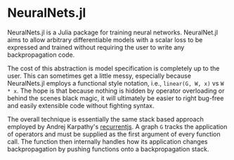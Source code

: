 # NeuralNets.jl

NeuralNets.jl is a Julia package for training neural networks. NeuralNet.jl aims to allow arbitrary differentiable models with a scalar loss to be expressed and trained without requiring the user to write any backpropagation code. 

The cost of this abstraction is model specification is completely up to the user. This can sometimes get a little messy, especially because NeuralNets.jl employs a functional style notation, i.e., `linear(G, W, x)` vs `W * x`. The hope is that because nothing is hidden by operator overloading or behind the scenes black magic, it will ultimately be easier to right bug-free and easily extensible code without fighting syntax.

The overall technique is essentially the same stack based approach employed by Andrej Karpathy's [recurrentjs](https://github.com/karpathy/recurrentjs). A graph `G` tracks the application of operators and must be supplied as the first argument of every function call. The function then internally handles how its application changes backpropagation by pushing functions onto a backpropagation stack.


